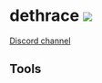 # dethrace  ![](https://github.com/jeff-1amstudios/dethrace/workflows/CI/badge.svg)

[Discord channel](https://discord.gg/f5StsuP)

## Tools
